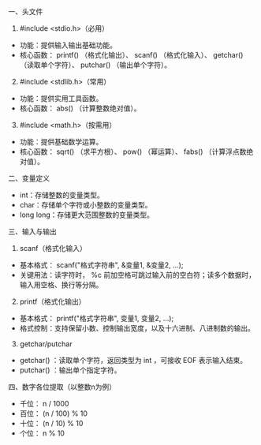 一、头文件

1. #include <stdio.h>（必用）
- 功能：提供输入输出基础功能。
- 核心函数： printf() （格式化输出）、 scanf() （格式化输入）、 getchar() （读取单个字符）、 putchar() （输出单个字符）。
2. #include <stdlib.h>（常用）
- 功能：提供实用工具函数。
- 核心函数： abs() （计算整数绝对值）。
3. #include <math.h>（按需用）
- 功能：提供基础数学运算。
- 核心函数： sqrt() （求平方根）、 pow() （幂运算）、 fabs() （计算浮点数绝对值）。

二、变量定义

- int：存储整数的变量类型。
- char：存储单个字符或小整数的变量类型。
- long long：存储更大范围整数的变量类型。

三、输入与输出

1. scanf（格式化输入）

- 基本格式： scanf("格式字符串", &变量1, &变量2, ...); 
- 关键用法：读字符时， %c  前加空格可跳过输入前的空白符；读多个数据时，输入用空格、换行等分隔。

2. printf（格式化输出）

- 基本格式： printf("格式字符串", 变量1, 变量2, ...); 
- 格式控制：支持保留小数、控制输出宽度，以及十六进制、八进制数的输出。

3. getchar/putchar

-  getchar() ：读取单个字符，返回类型为  int ，可接收  EOF  表示输入结束。
-  putchar() ：输出单个指定字符。

四、数字各位提取（以整数n为例）

- 千位： n / 1000 
- 百位： (n / 100) % 10 
- 十位： (n / 10) % 10 
- 个位： n % 10